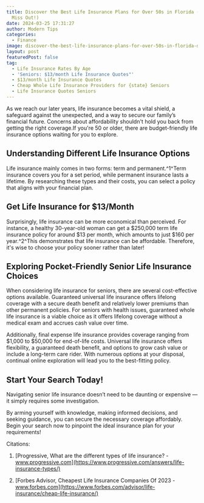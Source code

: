 ```yaml
---
title: Discover the Best Life Insurance Plans for Over 50s in Florida (Don't
  Miss Out!)
date: 2024-03-25 17:31:27
author: Modern Tips
categories:
  - Finance
image: discover-the-best-life-insurance-plans-for-over-50s-in-florida-don-t-miss-out.webp
layout: post
featuredPost: false
tag:
  - Life Insurance Rates By Age
  - 'Seniors: $13/month Life Insurance Quotes"'
  - $13/month Life Insurance Quotes
  - Cheap Whole Life Insurance Providers for {state} Seniors
  - Life Insurance Quotes Seniors
---
```

As we reach our later years, life insurance becomes a vital shield, a safeguard against the unexpected, and a way to secure our family’s financial future. Concerns about affordability shouldn't hold you back from getting the right coverage.If you're 50 or older, there are budget-friendly life insurance options waiting for you to explore.

## Understanding Different Life Insurance Options

Life insurance mainly comes in two forms: term and permanent.^1^Term insurance covers you for a set period, while permanent insurance lasts a lifetime. By researching these types and their costs, you can select a policy that aligns with your financial plan.

## Get Life Insurance for $13/Month

Surprisingly, life insurance can be more economical than perceived. For instance, a healthy 30-year-old woman can get a $250,000 term life insurance policy for around $13 per month, which amounts to just $160 per year.^2^This demonstrates that life insurance can be affordable. Therefore, it's wise to choose your policy sooner rather than later!

## Exploring Pocket-Friendly Senior Life Insurance Choices

When considering life insurance for seniors, there are several cost-effective options available. Guaranteed universal life insurance offers lifelong coverage with a secure death benefit and relatively lower premiums than other permanent policies. For seniors with health issues, guaranteed whole life insurance is a viable choice as it offers lifelong coverage without a medical exam and accrues cash value over time.

Additionally, final expense life insurance provides coverage ranging from $1,000 to $50,000 for end-of-life costs. Universal life insurance offers flexibility, a guaranteed death benefit, and options to grow cash value or include a long-term care rider. With numerous options at your disposal, continual online exploration will lead you to the best-fitting policy.

## Start Your Search Today!

Navigating senior life insurance doesn’t need to be daunting or expensive — it simply requires some investigation.

By arming yourself with knowledge, making informed decisions, and seeking guidance, you can secure the necessary coverage affordably. Begin your search now to pinpoint the ideal insurance plan for your requirements!

Citations:

1. [Progressive, What are the different types of life insurance? - www.progressive.com](https://www.progressive.com/answers/life-insurance-types/)

2. [Forbes Advisor, Cheapest Life Insurance Companies Of 2023 - www.forbes.com](https://www.forbes.com/advisor/life-insurance/cheap-life-insurance/)
